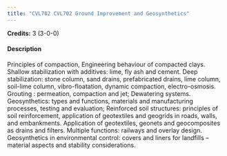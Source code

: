```yaml
---
title: "CVL702 CVL702 Ground Improvement and Geosynthetics"
---
```

**Credits:** 3 (3-0-0)

#### Description
Principles of compaction, Engineering behaviour of compacted clays. Shallow stabilization with additives: lime, fly ash and cement. Deep stabilization: stone column, sand drains, prefabricated drains, lime column, soil-lime column, vibro-floatation, dynamic compaction, electro-osmosis. Grouting : permeation, compaction and jet; Dewatering systems. Geosynthetics: types and functions, materials and manufacturing processes, testing and evaluation; Reinforced soil structures: principles of soil reinforcement, application of geotextiles and geogrids in roads, walls, and embankments. Application of geotextiles, geonets and geocomposites as drains and filters. Multiple functions: railways and overlay design. Geosynthetics in environmental control: covers and liners for landfills – material aspects and stability considerations.